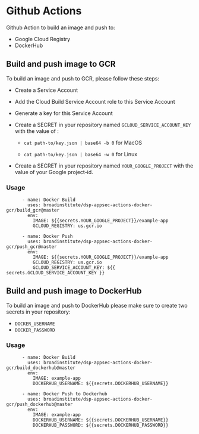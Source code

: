 # Github Actions

Github Action to build an image and push to:
- Google Cloud Registry
- DockerHub

## Build and push image to GCR

To build an image and push to GCR, please follow these steps: 
- Create a Service Account
- Add the Cloud Build Service Account role to this Service Account
- Generate a key for this Service Account
- Create a SECRET in your repository named `GCLOUD_SERVICE_ACCOUNT_KEY` with the value of :
  
  -  `cat path-to/key.json | base64 -b 0` for MacOS 

  -  `cat path-to/key.json | base64 -w 0` for Linux 

- Create a SECRET in your repository named `YOUR_GOOGLE_PROJECT` with the value of your Google project-id. 

### Usage

```
      - name: Docker Build
        uses: broadinstitute/dsp-appsec-actions-docker-gcr/build_gcr@master
        env:
          IMAGE: ${{secrets.YOUR_GOOGLE_PROJECT}}/example-app
          GCLOUD_REGISTRY: us.gcr.io

      - name: Docker Push
        uses: broadinstitute/dsp-appsec-actions-docker-gcr/push_gcr@master
        env:
          IMAGE: ${{secrets.YOUR_GOOGLE_PROJECT}}/example-app
          GCLOUD_REGISTRY: us.gcr.io
          GCLOUD_SERVICE_ACCOUNT_KEY: ${{ secrets.GCLOUD_SERVICE_ACCOUNT_KEY }} 
```

## Build and push image to DockerHub

To build an image and push to DockerHub please make sure to create two secrets in your repository: 

 - `DOCKER_USERNAME`
 - `DOCKER_PASSWORD`

### Usage

```
      - name: Docker Build
        uses: broadinstitute/dsp-appsec-actions-docker-gcr/build_dockerhub@master
        env:
          IMAGE: example-app
          DOCKERHUB_USERNAME: ${{secrets.DOCKERHUB_USERNAME}}

      - name: Docker Push to Dockerhub
        uses: broadinstitute/dsp-appsec-actions-docker-gcr/push_dockerhub@master
        env:
          IMAGE: example-app
          DOCKERHUB_USERNAME: ${{secrets.DOCKERHUB_USERNAME}}
          DOCKERHUB_PASSWORD: ${{secrets.DOCKERHUB_PASSWORD}}
```


